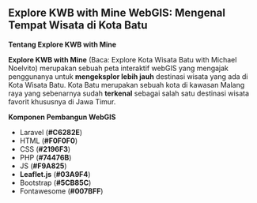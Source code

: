 ## Explore KWB with Mine WebGIS: Mengenal Tempat Wisata di Kota Batu

**Tentang Explore KWB with Mine**

**Explore KWB with Mine** (Baca: Explore Kota Wisata Batu with Michael Noelvito) merupakan sebuah peta interaktif webGIS yang mengajak penggunanya untuk **mengeksplor lebih jauh** destinasi wisata yang ada di Kota Wisata Batu. Kota Batu merupakan sebuah kota di kawasan Malang raya yang sebenarnya sudah **terkenal** sebagai salah satu destinasi wisata favorit khususnya di Jawa Timur.

**Komponen Pembangun WebGIS**

* Laravel (**#C6282E**)
* HTML (**#F0F0F0**)
* CSS (**#2196F3**)
* PHP (**#74476B**)
* JS (**#F9A825**)
* **Leaflet.js** (**#03A9F4**)
* Bootstrap (**#5CB85C**)
* Fontawesome (**#007BFF**)






 
 
